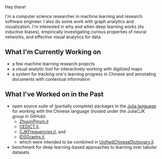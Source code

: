 
<section class="hero is-info mb-6">
  <div class="hero-body">
    <p class="title">Hey there!</p>
    <p class="subtitle">
      I'm a computer science researcher in machine learning and research software engineer.
      I also do some work with graph analytics and visualization.
      I'm interested in why and when deep learning works (its inductive biases),
      empirically investigating curious properties of neural networks, and
      effective visual analytics for data.
    </p>
  </div>
</section>

## What I'm Currently Working on

- a few machine learning research projects
- a visual analytic tool for interactively working with digitized maps
- a system for tracking one's learning progress in Chinese and annotating documents with contextual information

## What I've Worked on in the Past

- open source suite of (partially complete) packages in the [Julia language](https://julialang.org/) for working with
  the Chinese language (hosted under the JuliaCJK group in GitHub):
    - [ZhuyinPinyin.jl](https://github.com/JuliaCJK/ZhuyinPinyin.jl)
    - [CEDICT.jl](https://github.com/JuliaCJK/CEDICT.jl),
    - [CJKFrequencies.jl](https://github.com/JuliaCJK/CJKFrequencies.jl), and
    - [IDSGraphs.jl](https://github.com/JuliaCJK/IDSGraphs.jl),
    - which were intended to be combined in [UnifiedChineseDictionary.jl](https://github.com/JuliaCJK/UnifiedChineseDictionary.jl).
- benchmark for deep learning-based approaches to learning over tabular datasets
